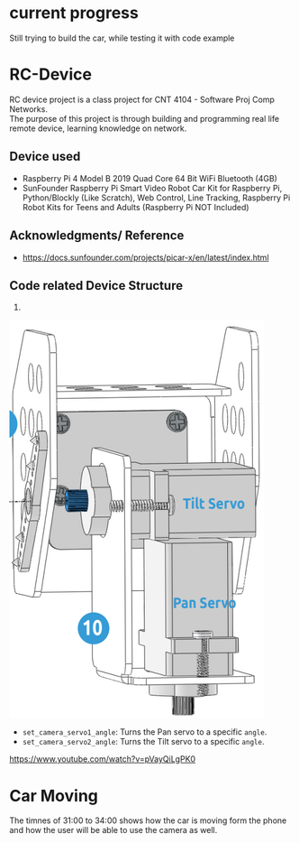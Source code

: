 # current progress
Still trying to build the car, while testing it with code example

# RC-Device
RC device project is a class project for CNT 4104 - Software Proj Comp Networks.<br />
The purpose of this project is through building and programming real life remote device, learning knowledge on network.<br />


## Device used
* Raspberry Pi 4 Model B 2019 Quad Core 64 Bit WiFi Bluetooth (4GB)
* SunFounder Raspberry Pi Smart Video Robot Car Kit for Raspberry Pi, Python/Blockly (Like Scratch), Web Control, Line Tracking, Raspberry Pi Robot Kits for Teens and Adults (Raspberry Pi NOT Included) 


## Acknowledgments/ Reference
* https://docs.sunfounder.com/projects/picar-x/en/latest/index.html

## Code related Device Structure
1. 
![Sample Image](Device_structure_image/pan_tilt_servo.png)
* `set_camera_servo1_angle`: Turns the Pan servo to a specific `angle`.
* `set_camera_servo2_angle`: Turns the Tilt servo to a specific `angle`. 

https://www.youtube.com/watch?v=pVayQiLgPK0
# Car Moving
The timnes of 31:00 to 34:00 shows how the car is moving form the phone and how the user will be able to use the camera as well. 
